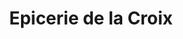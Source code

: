 ---
title: "Epicerie de la Croix"
url: /saint-valery-en-caux/epicerie-de-la-croix/
shop: commodité
---